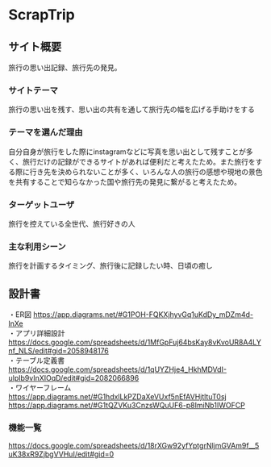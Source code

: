 # ScrapTrip

## サイト概要
旅行の思い出記録、旅行先の発見。

### サイトテーマ
旅行の思い出を残す、思い出の共有を通して旅行先の幅を広げる手助けをする

### テーマを選んだ理由
自分自身が旅行をした際にinstagramなどに写真を思い出として残すことが多く、旅行だけの記録ができるサイトがあれば便利だと考えたため。また旅行をする際に行き先を決められないことが多く、いろんな人の旅行の感想や現地の景色を共有することで知らなかった国や旅行先の発見に繋がると考えたため。

### ターゲットユーザ
旅行を控えている全世代、旅行好きの人

### 主な利用シーン
旅行を計画するタイミング、旅行後に記録したい時、日頃の癒し

## 設計書
・ER図
https://app.diagrams.net/#G1POH-FQKXjhyvGq1uKdDy_mDZm4d-lnXe<br>
・アプリ詳細設計
https://docs.google.com/spreadsheets/d/1MfGpFuj64bsKay8vKvoUR8A4LYnf_NLS/edit#gid=2058948176<br>
・テーブル定義書
https://docs.google.com/spreadsheets/d/1qUYZHje4_HkhMDVdI-ulpIb9vInXIOqD/edit#gid=2082066896<br>
・ワイヤーフレーム
https://app.diagrams.net/#G1hdxlLkPZDaXeVUxf5nEfAVHjtltuT0sj<br>
https://app.diagrams.net/#G1tQZVKu3CnzsWQuUF6-p8ImiNb1IWOFCP<br>

### 機能一覧
https://docs.google.com/spreadsheets/d/18rXGw92yfYptgrNljmGVAm9f__5uK38xR9ZjbgVVHuI/edit#gid=0


